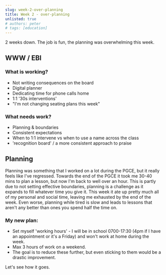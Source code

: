 ```yaml
---
slug: week-2-over-planning
title: Week 2 - over-planning
unlisted: true
# authors: peter
# tags: [education]
---
```


2 weeks down. The job is fun, the planning was overwhelming this week.

<!--truncate-->

## WWW / EBI
### What is working? 
- Not writing consequences on the board
- Digital planner
- Dedicating time for phone calls home
- 1:1 '30s interventions'
- "I'm not changing seating plans this week"

### What needs work?
- Planning & boundaries
- Consistent expectations
- When to 1:1 intervene vs when to use a name across the class
- 'recognition board' / a more consistent approach to praise

## Planning
Planning was something that I worked on a lot during the PGCE, but it really feels like I've regressed. Towards the end of the PGCE it took me 30-40 mins to plan a lesson, but now I'm back to well over an hour. This is partly due to not setting effective boundaries, planning is a challenge as it expands to fill whatever time you give it. This week it ate up pretty much all of my personal and social time, leaving me exhausted by the end of the week. Even worse, planning while tired is slow and leads to lessons that aren't any better than ones you spend half the time on.

### My new plan:
- Set myself 'working hours' - I will be in school 0700-17:30 (4pm if I have an appointment or it's a Friday) and won't work at home during the week.
- Max 3 hours of work on a weekend.
- The goal is to reduce these further, but even sticking to them would be a drastic improvement.

Let's see how it goes.